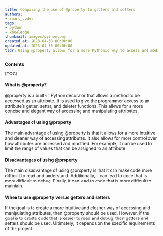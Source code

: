 ```yaml
---
title: Comparing the use of @property to getters and setters
authors:
- smart_coder
tags:
- python
- knowledge
thumbnail: images/python.png
created_at: 2023-04-30 00:00:00
updated_at: 2023-04-30 00:00:00
tldr: Using @property allows for a more Pythonic way to access and modify attributes, while getters and setters are more verbose and can be used to add additional logic.
---
```


**Contents**

[TOC]

#### What is @property?

@property is a built-in Python decorator that allows a method to be accessed as an attribute. It is used to give the programmer access to an attribute’s getter, setter, and deleter functions. This allows for a more concise and elegant way of accessing and manipulating attributes.

#### Advantages of using @property

The main advantage of using @property is that it allows for a more intuitive and cleaner way of accessing attributes. It also allows for more control over how attributes are accessed and modified. For example, it can be used to limit the range of values that can be assigned to an attribute.

#### Disadvantages of using @property

The main disadvantage of using @property is that it can make code more difficult to read and understand. Additionally, it can lead to code that is more difficult to debug. Finally, it can lead to code that is more difficult to maintain.

#### When to use @property versus getters and setters

If the goal is to create a more intuitive and cleaner way of accessing and manipulating attributes, then @property should be used. However, if the goal is to create code that is easier to read and debug, then getters and setters should be used. Ultimately, it depends on the specific requirements of the project.
